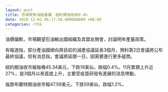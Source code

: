 ```yaml
---
layout: post
title: 市場聚焦油組會議　紐約期油低收0.4%
date: 2020-12-01 06:17:56.000000000 +08:00
categories: rthk
---
```


油價偏軟，市場觀望石油輸出國組織及其盟友開會，討論明年產量政策。

有報道指，部分產油國傾向將目前的減產協議延長3個月，預料第2日會議將公布最終協議，但有消息指，會議將延期一日，因需要進行更多磋商。

紐約期油收市報每桶45.34美元，下跌19美仙，跌幅0.4%。11月累積上升近27%，是3個月以來首度上升，主要受疫苗研發有進展的消息帶動。

倫敦布蘭特期油收市報47.59美元，下跌59美仙，跌幅1.2%。

